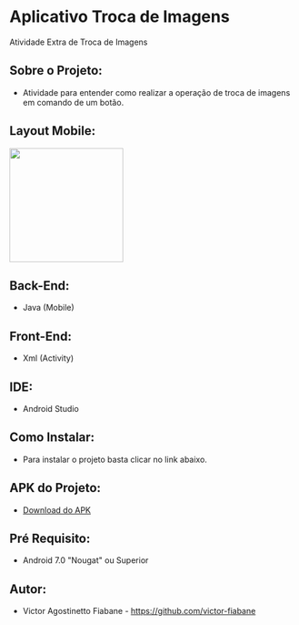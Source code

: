 # Aplicativo Troca de Imagens
  Atividade Extra de Troca de Imagens
## Sobre o Projeto:
  * Atividade para entender como realizar a operação de troca de imagens em comando de um botão.
## Layout Mobile:
<img width=200px src="https://github.com/victor-fiabane/TrocaDeImagens/assets/83031314/2f406332-fd4d-4b0e-b3c0-9d4c3706da4d"/>


## Back-End:
  * Java (Mobile)
## Front-End:
  * Xml (Activity)
## IDE:
  * Android Studio
## Como Instalar:
  * Para instalar o projeto basta clicar no link abaixo.
## APK do Projeto:
  * <a href="./app-TrocaImagem.apk">Download do APK</a>
## Pré Requisito:
  * Android 7.0 "Nougat" ou Superior
## Autor:
  * Victor Agostinetto Fiabane - https://github.com/victor-fiabane
